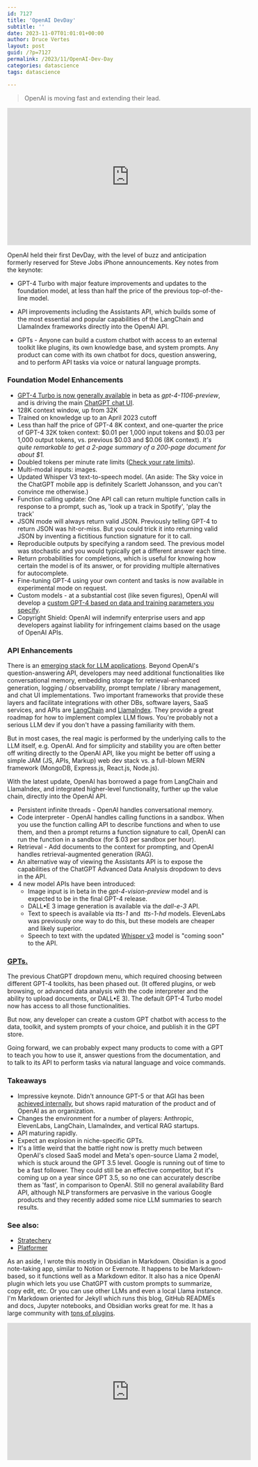 ```yaml
---
id: 7127
title: 'OpenAI DevDay'
subtitle: ''
date: 2023-11-07T01:01:01+00:00
author: Druce Vertes
layout: post
guid: /?p=7127
permalink: /2023/11/OpenAI-Dev-Day
categories: datascience
tags: datascience

---
```


> OpenAI is moving fast and extending their lead.
<iframe width="560" height="315" src="https://www.youtube.com/embed/U9mJuUkhUzk?si=iKPA30LObMbOSpZ_" title="YouTube video player" frameborder="0" allow="accelerometer; autoplay; clipboard-write; encrypted-media; gyroscope; picture-in-picture; web-share" allowfullscreen></iframe>

<!--more-->

OpenAI held their first DevDay, with the level of buzz and anticipation formerly reserved for Steve Jobs iPhone announcements. Key notes from the keynote:

- GPT-4 Turbo with major feature improvements and updates to the foundation model, at less than half the price of the previous top-of-the-line model.

- API improvements including the Assistants API, which builds some of the most essential and popular capabilities of the LangChain and LlamaIndex frameworks directly into the OpenAI API.

- GPTs - Anyone can build a custom chatbot with access to an external toolkit like plugins, its own knowledge base, and system prompts. Any product can come with its own chatbot for docs, question answering, and to perform API tasks via voice or natural language prompts.


### Foundation Model Enhancements
- [GPT-4 Turbo is now generally available](https://openai.com/blog/new-models-and-developer-products-announced-at-devday) in beta as *gpt-4-1106-preview*, and is driving the main [ChatGPT chat UI](https://chat.openai.com).
- 128K context window, up from 32K
- Trained on knowledge up to an April 2023 cutoff
- Less than half the price of GPT-4 8K context, and one-quarter the price of GPT-4 32K token context: $0.01 per 1,000 input tokens and $0.03 per 1,000 output tokens, vs. previous $0.03 and $0.06 (8K context). *It's quite remarkable to get a 2-page summary of a 200-page document for about $1.*
- Doubled tokens per minute rate limits ([Check your rate limits](https://platform.openai.com/account/limits)).
- Multi-modal inputs: images. 
- Updated Whisper V3 text-to-speech model. (An aside: The Sky voice in the ChatGPT mobile app is definitely Scarlett Johansson, and you can't convince me otherwise.)
- Function calling update: One API call can return multiple function calls in response to a prompt, such as, 'look up a track in Spotify', 'play the track'
- JSON mode will always return valid JSON. Previously telling GPT-4 to return JSON was hit-or-miss. But you could trick it into returning valid JSON by inventing a fictitious function signature for it to call.
- Reproducible outputs by specifying a random seed. The previous model was stochastic and you would typically get a different answer each time.
- Return probabilities for completions, which is useful for knowing how certain the model is of its answer, or for providing multiple alternatives for autocomplete.
- Fine-tuning GPT-4 using your own content and tasks is now available in experimental mode on request.
- Custom models - at a substantial cost (like seven figures), OpenAI will develop a [custom GPT-4 based on data and training parameters you specify](https://openai.com/form/custom-models).
- Copyright Shield: OpenAI will indemnify enterprise users and app developers against liability for infringement claims based on the usage of OpenAI APIs.

### API Enhancements

There is an [emerging stack for LLM applications](https://a16z.com/emerging-architectures-for-llm-applications/). Beyond OpenAI's question-answering API, developers may need additional functionalities like conversational memory, embedding storage for retrieval-enhanced generation, logging / observability, prompt template / library management, and chat UI implementations. Two important frameworks that provide these layers and facilitate integrations with other DBs, software layers, SaaS services, and APIs are [LangChain](https://python.langchain.com/docs/get_started/introduction) and [LlamaIndex](https://docs.llamaindex.ai/en/stable/). They provide a great roadmap for how to implement complex LLM flows. You're probably not a serious LLM dev if you don't have a passing familiarity with them. 

   But in most cases, the real magic is performed by the underlying calls to the LLM itself, e.g. OpenAI. And for simplicity and stability you are often better off writing directly to the OpenAI API, like you might be better off using a simple JAM (JS, APIs, Markup) web dev stack vs. a full-blown MERN framework (MongoDB, Express.js, React.js, Node.js).
  
  With the latest update, OpenAI has borrowed a page from LangChain and LlamaIndex, and integrated higher-level functionality, further up the value chain, directly into the OpenAI API.
  
- Persistent infinite threads - OpenAI handles conversational memory.
- Code interpreter - OpenAI handles calling functions in a sandbox. When you use the function calling API to describe functions and when to use them, and then a prompt returns a function signature to call, OpenAI can  run the function in a sandbox (for $.03 per sandbox per hour). 
- Retrieval - Add documents to the context for prompting, and OpenAI handles retrieval-augmented generation (RAG). 
- An alternative way of viewing the Assistants API is to expose the capabilities  of the ChatGPT Advanced Data Analysis dropdown to devs in the API.
- 4 new model APIs have been introduced:
	- Image input is in beta in the *gpt-4-vision-preview* model and is expected to be in the final GPT-4 release.
	- DALL•E 3 image generation is available via the *dall-e-3* API.
	- Text to speech is available via *tts-1* and  *tts-1-hd* models. ElevenLabs was previously one way to do this, but these models are cheaper and likely superior.
    - Speech to text with the updated [Whisper v3](https://github.com/openai/whisper) model is "coming soon" to the API.


### [GPTs.](https://openai.com/blog/introducing-gpts) 

The previous ChatGPT dropdown menu, which required choosing between different GPT-4 toolkits, has been phased out. (It offered plugins, or web browsing, or advanced data analysis with the code interpreter and the ability to upload documents, or DALL•E 3). The default GPT-4 Turbo model now has access to all those functionalities.
  
But now, any developer can create a custom GPT chatbot with access to the data, toolkit, and system prompts of your choice, and publish it in the GPT store.

Going forward, we can probably expect many products to come with a GPT to teach you how to use it, answer questions from the documentation, and to talk to its API to perform tasks via natural language and voice commands.

### Takeaways

- Impressive keynote. Didn't announce GPT-5 or that AGI has been [achieved internally](https://www.independent.co.uk/tech/chatgpt-ai-agi-sam-altman-openai-b2419449.html), but shows rapid maturation of the product and of OpenAI as an organization.
- Changes the environment for a number of players: Anthropic, ElevenLabs, LangChain, LlamaIndex, and vertical RAG startups.
- API maturing rapidly.
- Expect an explosion in niche-specific GPTs.
- It's a little weird that the battle right now is pretty much between OpenAI's closed SaaS model and Meta's open-source Llama 2 model, which is stuck around the GPT 3.5 level. Google is running out of time to be a fast follower. They could still be an effective competitor, but it's coming up on a year since GPT 3.5, so no one can accurately describe them as 'fast', in comparison to OpenAI. Still no general availability Bard API, although NLP transformers are pervasive in the various Google products and they recently added some nice LLM summaries to search results.

### See also:
- [Stratechery](https://www.platformer.news/p/how-openai-is-building-a-path-toward)
- [Platformer](https://stratechery.com/2023/the-openai-keynote/)

As an aside, I wrote this mostly in Obsidian in Markdown. Obsidian is a good note-taking app, similar to Notion or Evernote. It happens to be Markdown-based, so it functions well as a Markdown editor. It also has a nice OpenAI plugin which lets you use ChatGPT with custom prompts to summarize, copy edit, etc. Or you can use other LLMs and even a local Llama instance. I'm Markdown oriented for Jekyll which runs this blog, GitHub READMEs and docs, Jupyter notebooks, and Obsidian works great for me. It has a large community with [tons of plugins](https://obsidian-plugin-stats.vercel.app/most-downloaded). 

<iframe width="560" height="315" src="https://www.youtube.com/embed/jRCDAg2sck8?si=Eva4kbeHG_kUPDhf" title="YouTube video player" frameborder="0" allow="accelerometer; autoplay; clipboard-write; encrypted-media; gyroscope; picture-in-picture; web-share" allowfullscreen></iframe>
